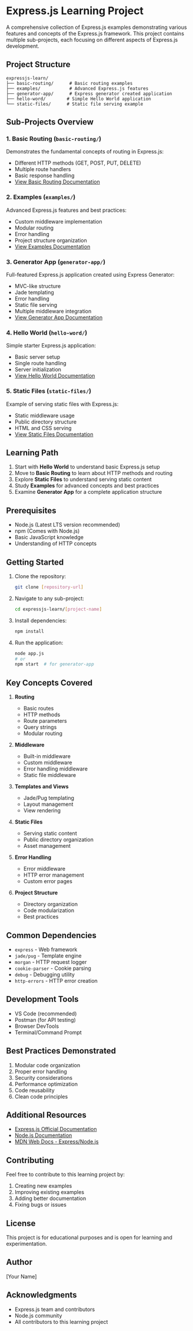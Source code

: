 # Express.js Learning Project

A comprehensive collection of Express.js examples demonstrating various features and concepts of the Express.js framework. This project contains multiple sub-projects, each focusing on different aspects of Express.js development.

## Project Structure

```
expressjs-learn/
├── basic-routing/      # Basic routing examples
├── examples/           # Advanced Express.js features
├── generator-app/      # Express generator created application
├── hello-word/        # Simple Hello World application
└── static-files/      # Static file serving example
```

## Sub-Projects Overview

### 1. Basic Routing (`basic-routing/`)

Demonstrates the fundamental concepts of routing in Express.js:

- Different HTTP methods (GET, POST, PUT, DELETE)
- Multiple route handlers
- Basic response handling
- [View Basic Routing Documentation](basic-routing/README.md)

### 2. Examples (`examples/`)

Advanced Express.js features and best practices:

- Custom middleware implementation
- Modular routing
- Error handling
- Project structure organization
- [View Examples Documentation](examples/README.md)

### 3. Generator App (`generator-app/`)

Full-featured Express.js application created using Express Generator:

- MVC-like structure
- Jade templating
- Error handling
- Static file serving
- Multiple middleware integration
- [View Generator App Documentation](generator-app/README.md)

### 4. Hello World (`hello-word/`)

Simple starter Express.js application:

- Basic server setup
- Single route handling
- Server initialization
- [View Hello World Documentation](hello-word/README.md)

### 5. Static Files (`static-files/`)

Example of serving static files with Express.js:

- Static middleware usage
- Public directory structure
- HTML and CSS serving
- [View Static Files Documentation](static-files/README.md)

## Learning Path

1. Start with **Hello World** to understand basic Express.js setup
2. Move to **Basic Routing** to learn about HTTP methods and routing
3. Explore **Static Files** to understand serving static content
4. Study **Examples** for advanced concepts and best practices
5. Examine **Generator App** for a complete application structure

## Prerequisites

- Node.js (Latest LTS version recommended)
- npm (Comes with Node.js)
- Basic JavaScript knowledge
- Understanding of HTTP concepts

## Getting Started

1. Clone the repository:

   ```bash
   git clone [repository-url]
   ```

2. Navigate to any sub-project:

   ```bash
   cd expressjs-learn/[project-name]
   ```

3. Install dependencies:

   ```bash
   npm install
   ```

4. Run the application:
   ```bash
   node app.js
   # or
   npm start  # for generator-app
   ```

## Key Concepts Covered

1. **Routing**

   - Basic routes
   - HTTP methods
   - Route parameters
   - Query strings
   - Modular routing

2. **Middleware**

   - Built-in middleware
   - Custom middleware
   - Error handling middleware
   - Static file middleware

3. **Templates and Views**

   - Jade/Pug templating
   - Layout management
   - View rendering

4. **Static Files**

   - Serving static content
   - Public directory organization
   - Asset management

5. **Error Handling**

   - Error middleware
   - HTTP error management
   - Custom error pages

6. **Project Structure**
   - Directory organization
   - Code modularization
   - Best practices

## Common Dependencies

- `express` - Web framework
- `jade/pug` - Template engine
- `morgan` - HTTP request logger
- `cookie-parser` - Cookie parsing
- `debug` - Debugging utility
- `http-errors` - HTTP error creation

## Development Tools

- VS Code (recommended)
- Postman (for API testing)
- Browser DevTools
- Terminal/Command Prompt

## Best Practices Demonstrated

1. Modular code organization
2. Proper error handling
3. Security considerations
4. Performance optimization
5. Code reusability
6. Clean code principles

## Additional Resources

- [Express.js Official Documentation](https://expressjs.com/)
- [Node.js Documentation](https://nodejs.org/)
- [MDN Web Docs - Express/Node.js](https://developer.mozilla.org/en-US/docs/Learn/Server-side/Express_Nodejs)

## Contributing

Feel free to contribute to this learning project by:

1. Creating new examples
2. Improving existing examples
3. Adding better documentation
4. Fixing bugs or issues

## License

This project is for educational purposes and is open for learning and experimentation.

## Author

[Your Name]

## Acknowledgments

- Express.js team and contributors
- Node.js community
- All contributors to this learning project
